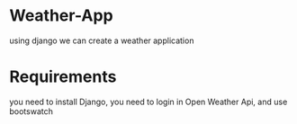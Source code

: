 # Weather-App
using django we can create a weather application
# Requirements
you need to install Django,
you need to login in Open Weather Api,
and use bootswatch
